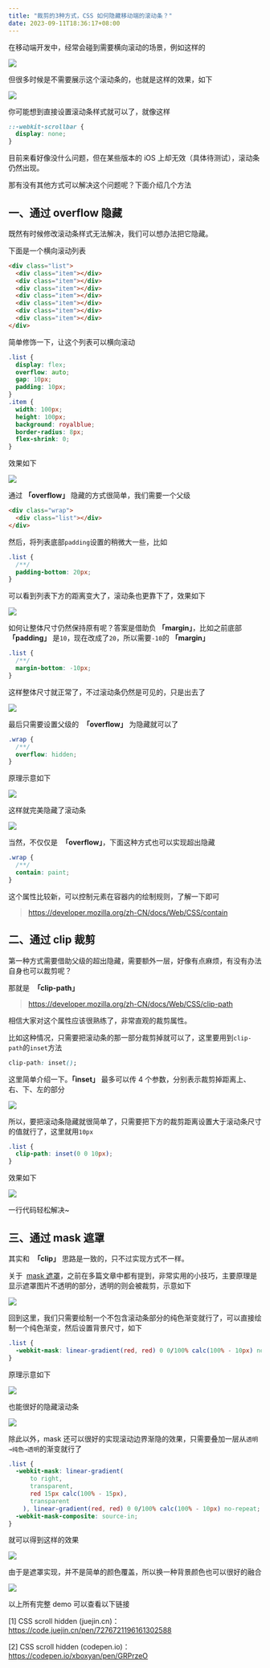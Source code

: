 ```yaml
---
title: "裁剪的3种方式，CSS 如何隐藏移动端的滚动条？"
date: 2023-09-11T18:36:17+08:00
---
```


在移动端开发中，经常会碰到需要横向滚动的场景，例如这样的

![](../assets/images/articles/40/01.gif)

但很多时候是不需要展示这个滚动条的，也就是这样的效果，如下

![](../assets/images/articles/40/02.gif)

你可能想到直接设置滚动条样式就可以了，就像这样

```css
::-webkit-scrollbar {
  display: none;
}
```

目前来看好像没什么问题，但在某些版本的 iOS 上却无效（具体待测试），滚动条仍然出现。

那有没有其他方式可以解决这个问题呢？下面介绍几个方法

## 一、通过 overflow 隐藏

既然有时候修改滚动条样式无法解决，我们可以想办法把它隐藏。

下面是一个横向滚动列表

```html
<div class="list">
  <div class="item"></div>
  <div class="item"></div>
  <div class="item"></div>
  <div class="item"></div>
  <div class="item"></div>
  <div class="item"></div>
  <div class="item"></div>
</div>
```

简单修饰一下，让这个列表可以横向滚动

```css
.list {
  display: flex;
  overflow: auto;
  gap: 10px;
  padding: 10px;
}
.item {
  width: 100px;
  height: 100px;
  background: royalblue;
  border-radius: 8px;
  flex-shrink: 0;
}
```

效果如下

![](../assets/images/articles/40/01.png)

通过 **「overflow」** 隐藏的方式很简单，我们需要一个父级

```html
<div class="wrap">
  <div class="list"></div>
</div>
```

然后，将列表底部`padding`设置的稍微大一些，比如

```css
.list {
  /**/
  padding-bottom: 20px;
}
```

可以看到列表下方的距离变大了，滚动条也更靠下了，效果如下

![](../assets/images/articles/40/02.png)

如何让整体尺寸仍然保持原有呢？答案是借助负 **「margin」**，比如之前底部 **「padding」** 是`10`，现在改成了`20`，所以需要`-10`的 **「margin」**

```css
.list {
  /**/
  margin-bottom: -10px;
}
```

这样整体尺寸就正常了，不过滚动条仍然是可见的，只是出去了

![](../assets/images/articles/40/03.png)

最后只需要设置父级的  **「overflow」** 为隐藏就可以了

```css
.wrap {
  /**/
  overflow: hidden;
}
```

原理示意如下

![](../assets/images/articles/40/04.png)

这样就完美隐藏了滚动条

![](../assets/images/articles/40/05.png)

当然，不仅仅是  **「overflow」**，下面这种方式也可以实现超出隐藏

```css
.wrap {
  /**/
  contain: paint;
}
```

这个属性比较新，可以控制元素在容器内的绘制规则，了解一下即可

> https://developer.mozilla.org/zh-CN/docs/Web/CSS/contain

## 二、通过 clip 裁剪

第一种方式需要借助父级的超出隐藏，需要额外一层，好像有点麻烦，有没有办法自身也可以裁剪呢？

那就是  **「clip-path」**

> https://developer.mozilla.org/zh-CN/docs/Web/CSS/clip-path

相信大家对这个属性应该很熟练了，非常直观的裁剪属性。

比如这种情况，只需要把滚动条的那一部分裁剪掉就可以了，这里要用到`clip-path`的`inset`方法

```css
clip-path: inset();
```

这里简单介绍一下。**「inset」** 最多可以传 4 个参数，分别表示裁剪掉距离上、右、下、左的部分

![](../assets/images/articles/40/06.png)

所以，要把滚动条隐藏就很简单了，只需要把下方的裁剪距离设置大于滚动条尺寸的值就行了，这里就用`10px`

```css
.list {
  clip-path: inset(0 0 10px);
}
```

效果如下

![](../assets/images/articles/40/07.png)

一行代码轻松解决~

## 三、通过 mask 遮罩

其实和  **「clip」** 思路是一致的，只不过实现方式不一样。

关于  [mask 遮罩](http://mp.weixin.qq.com/s?__biz=MzIyMDc1NTYxNg==&mid=2247488049&idx=1&sn=dfa9e190e4828c5bf6cf8287ecaa471f&chksm=97c671fea0b1f8e86a74fd50f2825ae38a5e45ba71142a0961f743d9bdcde24caaa51daef2b7&scene=21#wechat_redirect)，之前在多篇文章中都有提到，非常实用的小技巧，主要原理是显示遮罩图片不透明的部分，透明的则会被裁剪，示意如下

![](../assets/images/articles/40/08.png)

回到这里，我们只需要绘制一个不包含滚动条部分的纯色渐变就行了，可以直接绘制一个纯色渐变，然后设置背景尺寸，如下

```css
.list {
  -webkit-mask: linear-gradient(red, red) 0 0/100% calc(100% - 10px) no-repeat;
}
```

原理示意如下

![](../assets/images/articles/40/09.png)

也能很好的隐藏滚动条

![](../assets/images/articles/40/10.png)

除此以外，mask 还可以很好的实现滚动边界渐隐的效果，只需要叠加一层从`透明→纯色→透明`的渐变就行了

```css
.list {
  -webkit-mask: linear-gradient(
      to right,
      transparent,
      red 15px calc(100% - 15px),
      transparent
    ), linear-gradient(red, red) 0 0/100% calc(100% - 10px) no-repeat;
  -webkit-mask-composite: source-in;
}
```

就可以得到这样的效果

![](../assets/images/articles/40/03.gif)

由于是遮罩实现，并不是简单的颜色覆盖，所以换一种背景颜色也可以很好的融合

![](../assets/images/articles/40/04.gif)

以上所有完整 demo 可以查看以下链接

[1] CSS scroll hidden (juejin.cn)： https://code.juejin.cn/pen/7276721196161302588

[2] CSS scroll hidden (codepen.io)： https://codepen.io/xboxyan/pen/GRPrzeO
